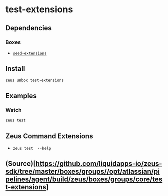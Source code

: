 
test-extensions 
====================




## Dependencies
### Boxes
* [`seed-extensions`](seed-extensions.md)




## Install
```bash
zeus unbox test-extensions
```
## Examples
### Watch 
```bash
zeus test
```
## Zeus Command Extensions
* ```zeus test  --help```




## (Source)[https://github.com/liquidapps-io/zeus-sdk/tree/master/boxes/groups//opt/atlassian/pipelines/agent/build/zeus/boxes/groups/core/test-extensions]
